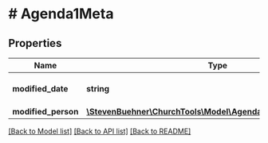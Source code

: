 # # Agenda1Meta

## Properties

Name | Type | Description | Notes
------------ | ------------- | ------------- | -------------
**modified_date** | **string** | Last change of that agenda | [optional]
**modified_person** | [**\StevenBuehner\ChurchTools\Model\Agenda1MetaModifiedPerson**](Agenda1MetaModifiedPerson.md) |  | [optional]

[[Back to Model list]](../../README.md#models) [[Back to API list]](../../README.md#endpoints) [[Back to README]](../../README.md)
